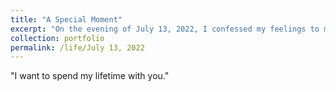 ```yaml
---
title: "A Special Moment"
excerpt: "On the evening of July 13, 2022, I confessed my feelings to my princess.<br/><img src='/images/2.jpg'>"
collection: portfolio
permalink: /life/July 13, 2022
---
```


"I want to spend my lifetime with you."
